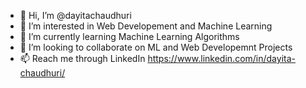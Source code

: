 - 👋 Hi, I’m @dayitachaudhuri
- 👀 I’m interested in Web Developement and Machine Learning
- 🌱 I’m currently learning Machine Learning Algorithms
- 💞️ I’m looking to collaborate on ML and Web Developemnt Projects
- 📫 Reach me through LinkedIn https://www.linkedin.com/in/dayita-chaudhuri/

<!---
dayitachaudhuri/dayitachaudhuri is a ✨ special ✨ repository because its `README.md` (this file) appears on your GitHub profile.
You can click the Preview link to take a look at your changes.
--->
